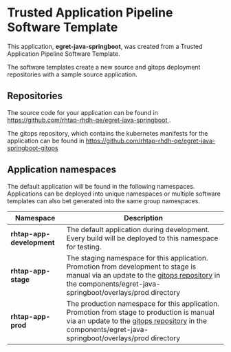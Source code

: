 # Trusted Application Pipeline Software Template

This application, **egret-java-springboot**, was created from a Trusted Application Pipeline Software Template.

The software templates create a new source and gitops deployment repositories with a sample source application. 

## Repositories

The source code for your application can be found in [https://github.com/rhtap-rhdh-qe/egret-java-springboot ](https://github.com/rhtap-rhdh-qe/egret-java-springboot ).
 
The gitops repository, which contains the kubernetes manifests for the application can be found in 
[https://github.com/rhtap-rhdh-qe/egret-java-springboot-gitops ](https://github.com/rhtap-rhdh-qe/egret-java-springboot-gitops ) 

## Application namespaces 

The default application will be found in the following namespaces. Applications can be deployed into unique namespaces or multiple software templates can also bet generated into the same group namespaces.  

|  Namespace   |  Description   |  
| -------- | -------- |   
| **rhtap-app-development** | The default application during development. Every build will be deployed to this namespace for testing. | 
| **rhtap-app-stage** | The staging namespace for this application. Promotion from development to stage is manual via an update to the [gitops repository](https://github.com/rhtap-rhdh-qe/egret-java-springboot-gitops ) in the components/egret-java-springboot/overlays/prod directory |  
| **rhtap-app-prod** | The production namespace for this application. Promotion from stage to production is manual via an update to the [gitops repository](https://github.com/rhtap-rhdh-qe/egret-java-springboot-gitops ) in the components/egret-java-springboot/overlays/prod directory | 